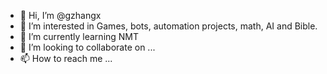 - 👋 Hi, I’m @gzhangx
- 👀 I’m interested in Games, bots, automation projects, math, AI and Bible.
- 🌱 I’m currently learning NMT
- 💞️ I’m looking to collaborate on ...
- 📫 How to reach me ...

<!---
gzhangx/gzhangx is a ✨ special ✨ repository because its `README.md` (this file) appears on your GitHub profile.
You can click the Preview link to take a look at your changes.
--->
